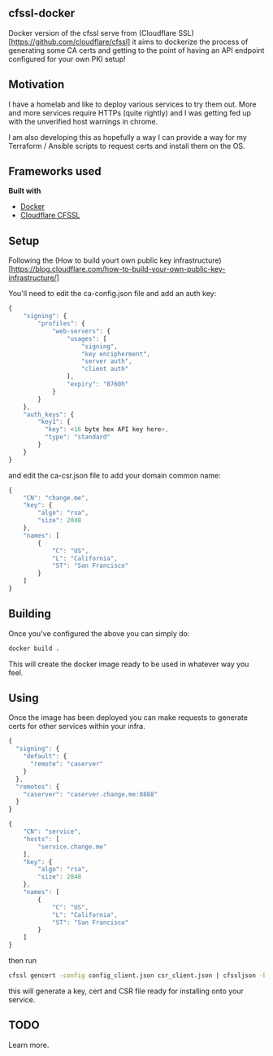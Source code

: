 ## cfssl-docker
Docker version of the cfssl serve from (Cloudflare SSL)[https://github.com/cloudflare/cfssl] it aims to dockerize 
the process of generating some CA certs and getting to the point of having an API endpoint configured for your
own PKI setup!

## Motivation
I have a homelab and like to deploy various services to try them out. More and more services require HTTPs (quite rightly)
and I was getting fed up with the unverified host warnings in chrome. 

I am also developing this as hopefully a way I can provide a way for my Terraform / Ansible scripts to request certs 
and install them on the OS. 

## Frameworks used

<b>Built with</b>
- [Docker](https://www.docker.com/)
- [Cloudflare CFSSL](https://github.com/cloudflare/cfssl)

## Setup
Following the (How to build yourt own public key infrastructure)[https://blog.cloudflare.com/how-to-build-your-own-public-key-infrastructure/]

You'll need to edit the ca-config.json file and add an auth key: 

```javascript
{
    "signing": {
        "profiles": {
            "web-servers": {
                "usages": [
                    "signing",
                    "key encipherment",
                    "server auth",
                    "client auth"
                ],
                "expiry": "8760h"
            }
        }
    },
    "auth_keys": {
        "key1": {
          "key": <16 byte hex API key here>,
          "type": "standard"
        }
    }
}
```

and edit the ca-csr.json file to add your domain common name: 
```javascript
{
    "CN": "change.me",
    "key": {
        "algo": "rsa",
        "size": 2048
    },
    "names": [
        {
            "C": "US",
            "L": "California",
            "ST": "San Francisco"
        }
    ]
}
```

## Building

Once you've configured the above you can simply do: 

```bash
docker build .
```

This will create the docker image ready to be used in whatever way you feel. 

## Using

Once the image has been deployed you can make requests to generate certs for other services 
within your infra. 

```javascript
{
  "signing": {
    "default": {
      "remote": "caserver"
    }
  },
  "remotes": {
    "caserver": "caserver.change.me:8888"
  }
}
```

```javascript
{
    "CN": "service",
    "hosts": [
        "service.change.me"
    ],
    "key": {
        "algo": "rsa",
        "size": 2048
    },
    "names": [
        {
            "C": "US",
            "L": "California",
            "ST": "San Francisco"
        }
    ]
}
```

then run 

```bash
cfssl gencert -config config_client.json csr_client.json | cfssljson -bare db
```

this will generate a key, cert and CSR file ready for installing onto your service. 


## TODO
Learn more. 